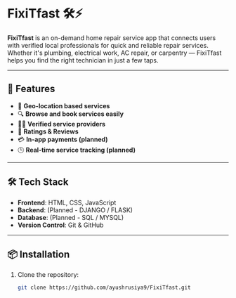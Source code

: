 # FixiTfast 🛠️⚡

**FixiTfast** is an on-demand home repair service app that connects users with verified local professionals for quick and reliable repair services. Whether it's plumbing, electrical work, AC repair, or carpentry — FixiTfast helps you find the right technician in just a few taps.

---
## 🚀 Features

- 📍 **Geo-location based services**
- 🔍 **Browse and book services easily**
- 👨‍🔧 **Verified service providers**
- 💬 **Ratings & Reviews**
- 💳 **In-app payments (planned)**
- 🕒 **Real-time service tracking (planned)**

---

## 🛠️ Tech Stack

- **Frontend**: HTML, CSS, JavaScript  
- **Backend**: (Planned - DJANGO / FLASK)  
- **Database**: (Planned - SQL / MYSQL)  
- **Version Control**: Git & GitHub  

---

## 📦 Installation

1. Clone the repository:
   ```bash
   git clone https://github.com/ayushrusiya9/FixiTfast.git
